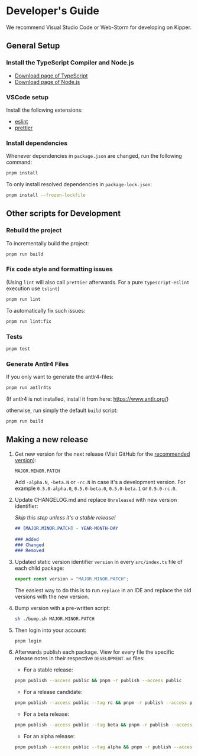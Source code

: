 # Developer's Guide

We recommend Visual Studio Code or Web-Storm for developing on Kipper.

## General Setup

### Install the TypeScript Compiler and Node.js

- [Download page of TypeScript](https://www.typescriptlang.org/download)
- [Download page of Node.js](https://nodejs.org/en/download/)

### VSCode setup

Install the following extensions:

- [eslint](https://marketplace.visualstudio.com/items?itemName=dbaeumer.vscode-eslint)
- [prettier](https://marketplace.visualstudio.com/items?itemName=esbenp.prettier-vscode)

### Install dependencies

Whenever dependencies in `package.json` are changed, run the following command:

```sh
pnpm install
```

To only install resolved dependencies in `package-lock.json`:

```sh
pnpm install --frozen-lockfile
```

## Other scripts for Development

### Rebuild the project

To incrementally build the project:

```sh
pnpm run build
```

### Fix code style and formatting issues

(Using `lint` will also call `prettier` afterwards. For a pure `typescript-eslint` execution use `tslint`)

```sh
pnpm run lint
```

To automatically fix such issues:

```sh
pnpm run lint:fix
```

### Tests

```sh
pnpm test
```

### Generate Antlr4 Files

If you only want to generate the antlr4-files:

```bash
pnpm run antlr4ts
```

(If antlr4 is not installed, install it from here: https://www.antlr.org/)

otherwise, run simply the default `build` script:

```bash
pnpm run build
```

## Making a new release

1. Get new version for the next release 
   (Visit GitHub for the [recommended version](https://github.com/Luna-Klatzer/Kipper/releases)):

   ```bash
   MAJOR.MINOR.PATCH
   ```

   Add `-alpha.N`, `-beta.N` or `-rc.N` in case it's a development version.
   For example `0.5.0-alpha.0`, `0.5.0-beta.0`, `0.5.0-beta.1` or `0.5.0-rc.0`.


2. Update CHANGELOG.md and replace `Unreleased` with new version identifier:

   *Skip this step unless it's a stable release!*

   ```markdown
   ## [MAJOR.MINOR.PATCH] - YEAR-MONTH-DAY
  
   ### Added
   ### Changed
   ### Removed
   ```

3. Updated static version identifier `version` in every `src/index.ts` file of each child package:

   ```ts
   export const version = "MAJOR.MINOR.PATCH";
   ```
   
   The easiest way to do this is to run `replace` in an IDE and replace the old versions with the new version.

4. Bump version with a pre-written script:
   ```bash
   sh ./bump.sh MAJOR.MINOR.PATCH
   ```

5. Then login into your account:
   ```bash
   pnpm login
   ```

6. Afterwards publish each package. View for every file the specific release notes in their
   respective `DEVELOPMENT.md` files:

   - For a stable release: 
   ```bash
   pnpm publish --access public && pnpm -r publish --access public
   ```
   - For a release candidate:
   ```bash
   pnpm publish --access public --tag rc && pnpm -r publish --access public --tag rc
   ```
   - For a beta release:
   ```bash
   pnpm publish --access public --tag beta && pnpm -r publish --access public --tag beta
   ```
   - For an alpha release:
   ```bash
   pnpm publish --access public --tag alpha && pnpm -r publish --access public --tag alpha
   ```
